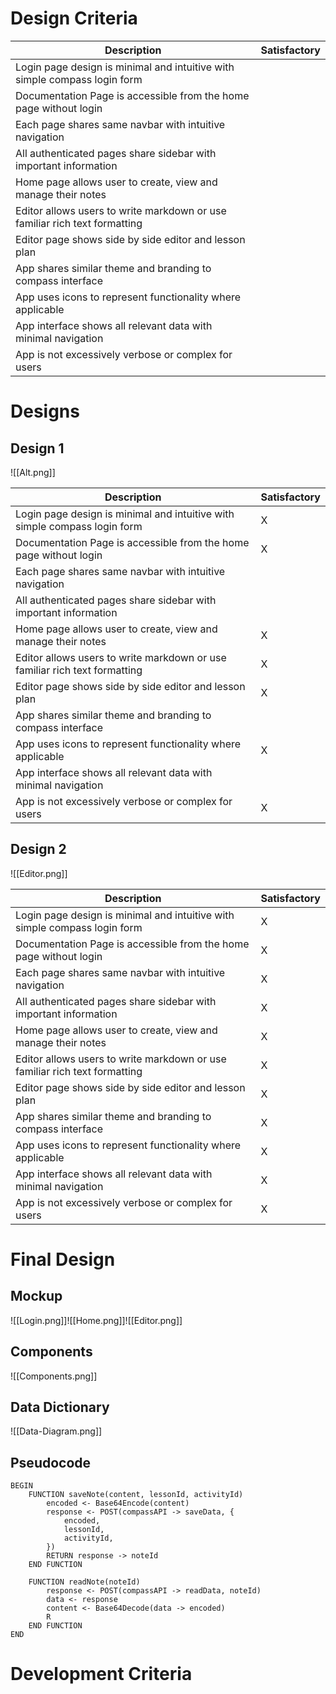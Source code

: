 # Design Criteria
| Description                                                                | Satisfactory |
| -------------------------------------------------------------------------- | ------------ |
| Login page design is minimal and intuitive with simple compass login form  |              |
| Documentation Page is accessible from the home page without login          |              |
| Each page shares same navbar with intuitive navigation                     |              |
| All authenticated pages share sidebar with important information           |              |
| Home page allows user to create, view and manage their notes               |              |
| Editor allows users to write markdown or use familiar rich text formatting |              |
| Editor page shows side by side editor and lesson plan                      |              |
| App shares similar theme and branding to compass interface                 |              |
| App uses icons to represent functionality where applicable                 |              |
| App interface shows all relevant data with minimal navigation              |              |
| App is not excessively verbose or complex for users                        |              |
# Designs
## Design 1
![[Alt.png]]

| Description                                                                | Satisfactory |
| -------------------------------------------------------------------------- | ------------ |
| Login page design is minimal and intuitive with simple compass login form  | X            |
| Documentation Page is accessible from the home page without login          | X            |
| Each page shares same navbar with intuitive navigation                     |              |
| All authenticated pages share sidebar with important information           |              |
| Home page allows user to create, view and manage their notes               | X            |
| Editor allows users to write markdown or use familiar rich text formatting | X            |
| Editor page shows side by side editor and lesson plan                      | X            |
| App shares similar theme and branding to compass interface                 |              |
| App uses icons to represent functionality where applicable                 | X            |
| App interface shows all relevant data with minimal navigation              |              |
| App is not excessively verbose or complex for users                        | X            |

## Design 2
![[Editor.png]]

| Description                                                                | Satisfactory |
| -------------------------------------------------------------------------- | ------------ |
| Login page design is minimal and intuitive with simple compass login form  | X            |
| Documentation Page is accessible from the home page without login          | X            |
| Each page shares same navbar with intuitive navigation                     | X            |
| All authenticated pages share sidebar with important information           | X            |
| Home page allows user to create, view and manage their notes               | X            |
| Editor allows users to write markdown or use familiar rich text formatting | X            |
| Editor page shows side by side editor and lesson plan                      | X            |
| App shares similar theme and branding to compass interface                 | X            |
| App uses icons to represent functionality where applicable                 | X            |
| App interface shows all relevant data with minimal navigation              | X            |
| App is not excessively verbose or complex for users                        | X            |
# Final Design
## Mockup
![[Login.png]]![[Home.png]]![[Editor.png]]
## Components
![[Components.png]]
## Data Dictionary
![[Data-Diagram.png]]
## Pseudocode
```
BEGIN
	FUNCTION saveNote(content, lessonId, activityId)
		encoded <- Base64Encode(content)
		response <- POST(compassAPI -> saveData, {
			encoded,
			lessonId,
			activityId,
		})
		RETURN response -> noteId
	END FUNCTION

	FUNCTION readNote(noteId)
		response <- POST(compassAPI -> readData, noteId)
		data <- response
		content <- Base64Decode(data -> encoded)
		R
	END FUNCTION
END
```

# Development Criteria

